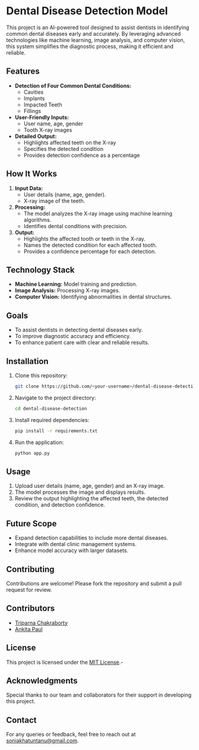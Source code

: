 # Dental Disease Detection Model

This project is an AI-powered tool designed to assist dentists in identifying common dental diseases early and accurately. By leveraging advanced technologies like machine learning, image analysis, and computer vision, this system simplifies the diagnostic process, making it efficient and reliable.

## Features

- **Detection of Four Common Dental Conditions:**
  - Cavities
  - Implants
  - Impacted Teeth
  - Fillings
- **User-Friendly Inputs:**
  - User name, age, gender
  - Tooth X-ray images
- **Detailed Output:**
  - Highlights affected teeth on the X-ray
  - Specifies the detected condition
  - Provides detection confidence as a percentage

## How It Works

1. **Input Data:**
   - User details (name, age, gender).
   - X-ray image of the teeth.
2. **Processing:**
   - The model analyzes the X-ray image using machine learning algorithms.
   - Identifies dental conditions with precision.
3. **Output:**
   - Highlights the affected tooth or teeth in the X-ray.
   - Names the detected condition for each affected tooth.
   - Provides a confidence percentage for each detection.

## Technology Stack

- **Machine Learning:** Model training and prediction.
- **Image Analysis:** Processing X-ray images.
- **Computer Vision:** Identifying abnormalities in dental structures.

## Goals

- To assist dentists in detecting dental diseases early.
- To improve diagnostic accuracy and efficiency.
- To enhance patient care with clear and reliable results.

## Installation

1. Clone this repository:
   ```bash
   git clone https://github.com/<your-username>/dental-disease-detection.git
   ```
2. Navigate to the project directory:
   ```bash
   cd dental-disease-detection
   ```
3. Install required dependencies:
   ```bash
   pip install -r requirements.txt
   ```
4. Run the application:
   ```bash
   python app.py
   ```

## Usage

1. Upload user details (name, age, gender) and an X-ray image.
2. The model processes the image and displays results.
3. Review the output highlighting the affected teeth, the detected condition, and detection confidence.

## Future Scope

- Expand detection capabilities to include more dental diseases.
- Integrate with dental clinic management systems.
- Enhance model accuracy with larger datasets.

## Contributing

Contributions are welcome! Please fork the repository and submit a pull request for review.

## Contributors

- [Triparna Chakraborty](https://github.com/username1)
- [Ankita Paul](https://github.com/username2)

## License

This project is licensed under the [MIT License](LICENSE).-

## Acknowledgments

Special thanks to our team and collaborators for their support in developing this project.

## Contact

For any queries or feedback, feel free to reach out at soniakhatuntanu@gmail.com.
